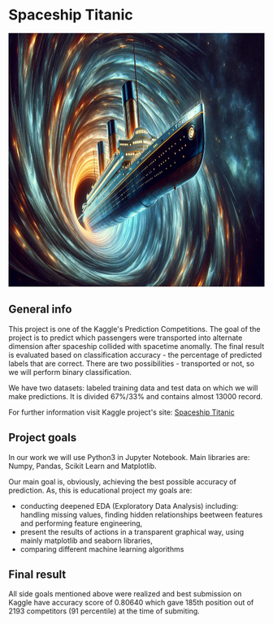 # Spaceship Titanic

<img src="image2.png" width="1000" height="500">

## General info

This project is one of the Kaggle's Prediction Competitions. The goal of the project is to predict which passengers were transported into alternate dimension after spaceship collided with spacetime anomally. The final result is evaluated based on classification accuracy - the percentage of predicted labels that are correct. There are two possibilities - transported or not, so we will perform binary classification.

We have two datasets: labeled training data and test data on which we will make predictions. It is divided 67%/33% and contains almost 13000 record.

For further information visit Kaggle project's site:
[Spaceship Titanic](https://www.kaggle.com/competitions/spaceship-titanic)

## Project goals

In our work we will use Python3 in Jupyter Notebook. Main libraries are: Numpy, Pandas, Scikit Learn and Matplotlib.

Our main goal is, obviously, achieving the best possible accuracy of prediction. As, this is educational project my goals are: 
- conducting deepened EDA (Exploratory Data Analysis) including: handling missing values, finding hidden relationships beetween features and performing feature engineering,
- present the results of actions in a transparent graphical way, using mainly matplotlib and seaborn libraries,
- comparing different machine learning algorithms

## Final result

All side goals mentioned above were realized and best submission on Kaggle have accuracy score of 0.80640 which gave 185th position out of 2193 competitors (91 percentile) at the time of submiting.
